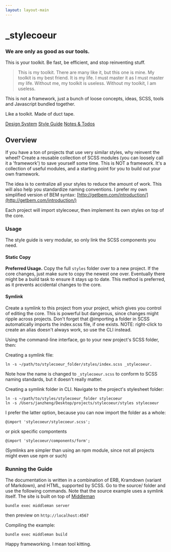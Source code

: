 ```yaml
---
layout: layout-main
---
```




<summary class="_width-content-max _padding-2" markdown="1">

# \_stylecoeur

### We are only as good as our tools.

This is your toolkit.
Be fast, be efficient, and stop reinventing stuff.

> This is my toolkit. There are many like it, but this one is mine. My toolkit is my best friend. It is my life. I must master it as I must master my life. Without me, my toolkit is useless. Without my toolkit, I am useless.

This is not a framework, just a bunch of loose concepts, ideas, SCSS, tools and Javascript bundled together. 

Like a toolkit. Made of duct tape.

<div class="_margin-bottom-2">
  <div class="_buttonGroup --font-body-xs --outline">
    <a class="_button --short" target="_blank" href="./system.html">Design System</a>
    <a class="_button --short" target="_blank" href="./styleguide.html">Style Guide</a>
    <a class="_button --short" target="_blank" href="./notes.html">Notes &amp; Todos</a>
  </div>
</div>

</summary>



<article class="_width-content-max-narrow _margin-center">


<main class="_padding-2" markdown="1">

## Overview

If you have a ton of projects that use very similar styles, why reinvent the wheel? Create a reusable collection of SCSS modules (you can loosely call it a 'framework') to save yourself some time. This is NOT a framework. It's a collection of useful modules, and a starting point for you to build out your own framework.

The idea is to centralize all your styles to reduce the amount of work. This will also help you standardize naming conventions. I prefer my own simplified version of BEM syntax: [http://getbem.com/introduction/](http://getbem.com/introduction/)

Each project will import stylecoeur, then implement its own styles on top of the core.



### Usage

The style guide is very modular, so only link the SCSS components you need.


#### Static Copy

__Preferred Usage.__ Copy the full `styles` folder over to a new project. If the core changes, just make sure to copy the newest one over. Eventually there might be a build task to ensure it stays up to date. This method is preferred, as it prevents accidental changes to the core.

#### Symlink

Create a symlink to this project from your project, which gives you control of editing the core. This is powerful but dangerous, since changes might ripple across projects. Don't forget that @importing a folder in SCSS automatically imports the index.scss file, if one exists. NOTE: right-click to create an alias doesn't always work, so use the CLI instead.

Using the command-line interface, go to your new project's SCSS folder, then:

Creating a symlink file: 

~~~
ln -s ~/path/to/stylecoeur_folder/styles/index.scss _stylecoeur.
~~~

Note how the name is changed to ```_stylecoeur.scss``` to conform to SCSS naming standards, but it doesn't really matter.

Creating a symlink folder in CLI. Navigate to the project's stylesheet folder: 

~~~ 
ln -s ~/path/to/styles/stylecoeur_folder stylecoeur
ln -s /Users/janzheng/Desktop/projects/stylecoeur/styles stylecoeur
~~~


I prefer the latter option, because you can now import the folder as a whole:

~~~
@import 'stylecoeur/stylecoeur.scss';
~~~

or pick specific compontents 

~~~
@import 'stylecoeur/components/form';
~~~

(Symlinks are simpler than using an npm module, since not all projects might even use npm or such)





### Running the Guide

The documentation is written in a combination of ERB, Kramdown (variant of Markdown), and HTML, supported by SCSS.
Go to the source/ folder and use the following commands. Note that the source example uses a symlink itself. The site is built on top of [Middleman](http://middlemanapp.com)

~~~
bundle exec middleman server
~~~

then preview on `http://localhost:4567`


Compiling the example:

~~~
bundle exec middleman build
~~~

Happy frameworking. I mean tool kitting.


</main>

</article>




